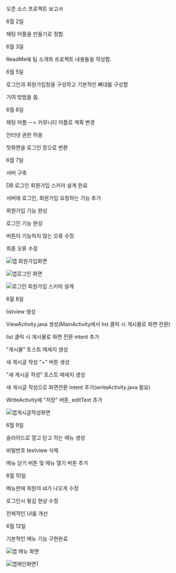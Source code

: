 오픈 소스 프로젝트 보고서

6월 2일

채팅 어플을 만들기로 정함.

6월 3일

ReadMe에 팀 소개와 프로젝트 내용들을 작성함.

6월 5일

로그인과 회원가입창을 구성하고 기본적인 뼈대를 구성함

기여 방법을 씀.

6월 6일

채팅 어플 --> 커뮤니티 어플로 계획 변경

인터넷 권한 허용

첫화면을 로그인 창으로 변환

6월 7일

서버 구축

DB 로그인 회원가입 스키마 설계 완료

서버에 로그인, 회원가입 요청하는 기능 추가

회원가입 기능 완성

로그인 기능 완성

버튼이 기능하지 않는 오류 수정

최종 오류 수정

![앱 회원가입화면](https://user-images.githubusercontent.com/55871387/85189698-10acaf80-b2ec-11ea-9d3f-ae500ec70274.jpg)


![앱로그인 화면](https://user-images.githubusercontent.com/55871387/85189748-87e24380-b2ec-11ea-944b-22ea566a28af.jpg)


![로그인 회원가입 스키마 설계](https://user-images.githubusercontent.com/55871387/85189726-54071e00-b2ec-11ea-9964-8ba7ae761be3.jpg)


6월 8일

listview 생성

ViewActivity.java 생성(MainActivity에서 list 클릭 시 게시물로 화면 전환)

list 클릭 시 게시물로 화면 전환 intent 추가

"게시물" 토스트 메세지 생성

새 게시글 작성 "+" 버튼 생성

"새 게시글 작성" 토스트 메세지 생성

새 게시글 작성으로 화면전환 intent 추가(writeActivity.java 필요)

WriteActivity에 "저장" 버튼, editText 추가

![앱게시글작성화면](https://user-images.githubusercontent.com/55871387/85189835-65045f00-b2ed-11ea-8f60-cb00800c0b61.jpg)

6월 9일 

슬라이드로 열고 닫고 하는 메뉴 생성

비밀번호 textview 삭제

메뉴 닫기 버튼 및 메뉴 열기 버튼 추가

6월 10일

메뉴판에 회원의 id가 나오게 수정

로그인시 튕김 현상 수정

전체적인 UI를 개선

6월 12일

기본적인 메뉴 기능 구현완료

![앱 메뉴 화면](https://user-images.githubusercontent.com/55871387/85189792-fd4e1400-b2ec-11ea-82ee-553f3a5535d1.jpg)

![앱메인화면1](https://user-images.githubusercontent.com/55871387/85189839-6c2b6d00-b2ed-11ea-846c-56f03cb35e3d.jpg)



